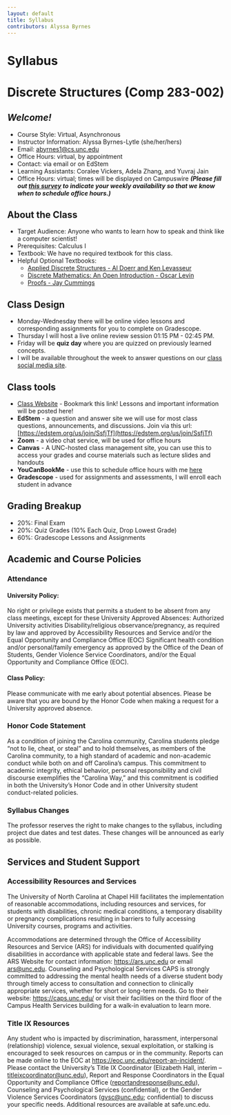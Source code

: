 ```yaml
---
layout: default
title: Syllabus
contributors: Alyssa Byrnes
---
```


# Syllabus
# Discrete Structures (Comp 283-002)

## *Welcome!*
- Course Style: Virtual, Asynchronous
- Instructor Information:
Alyssa Byrnes-Lytle (she/her/hers)
- Email: abyrnes1@cs.unc.edu 
- Office Hours: virtual, by appointment
- Contact: via email or on EdStem
- Learning Assistants: Coralee Vickers, Adela Zhang, and Yuvraj Jain
- Office Hours: virtual; times will be displayed on Campuswire 
***(Please fill out [this survey](http://whenisgood.net/y9txm3r) to indicate your weekly availability so that we know when to schedule office hours.)***

## About the Class
- Target Audience: 
Anyone who wants to learn how to speak and think like a computer scientist!
- Prerequisites:
Calculus I
- Textbook: 
We have no required textbook for this class. 
- Helpful Optional Textbooks:
    - [Applied Discrete Structures - Al Doerr and Ken Levasseur](https://discretemath.org/)
    - [Discrete Mathematics: An Open Introduction - Oscar Levin](https://discrete.openmathbooks.org/dmoi3.html)
    - [Proofs - Jay Cummings](https://www.amazon.com/Proofs-Long-Form-Mathematics-Textbook-Math/dp/B08T8JCVF1/ref=sr_1_1?crid=2VC36XMADFKH0&keywords=proofs&qid=1680805106&sprefix=proofs%2Caps%2C81&sr=8-1)

## Class Design
* Monday-Wednesday there will be online video lessons and corresponding assignments for you to complete on Gradescope. 
* Thursday I will host a live online review session 01:15 PM - 02:45 PM.
* Friday will be **quiz day** where you are quizzed on previously learned concepts.
* I will be available throughout the week to answer questions on our [class social media site](https://edstem.org/).


## Class tools
- [Class Website](https://alyssabyrnes.github.io/comp283/) - Bookmark this link! Lessons and important information will be posted here!
- **EdStem** - a question and answer site we will use for most class questions, announcements, and discussions. Join via this url: [https://edstem.org/us/join/SsfjTf](https://edstem.org/us/join/SsfjTf)
- **Zoom** - a video chat service, will be used for office hours
- **Canvas** - A UNC-hosted class management site, you can use this to access your grades and course materials such as lecture slides and handouts
- **YouCanBookMe** - use this to schedule office hours with me [here](https://byrnes.youcanbook.me/)
- **Gradescope** - used for assignments and assessments, I will enroll each student in advance


## Grading Breakup
- 20%: Final Exam
- 20%: Quiz Grades (10% Each Quiz, Drop Lowest Grade)
- 60%: Gradescope Lessons and Assignments


## Academic and Course Policies
### Attendance
#### University Policy:
No right or privilege exists that permits a student to be absent from any class meetings, except for these University Approved Absences:
Authorized University activities
Disability/religious observance/pregnancy, as required by law and approved by Accessibility Resources and Service and/or the Equal Opportunity and Compliance Office (EOC)
Significant health condition and/or personal/family emergency as approved by the Office of the Dean of Students, Gender Violence Service Coordinators, and/or the Equal Opportunity and Compliance Office (EOC).


#### Class Policy:
Please communicate with me early about potential absences. Please be aware that you are bound by the Honor Code when making a request for a University approved absence.

### Honor Code Statement
As a condition of joining the Carolina community, Carolina students pledge “not to lie, cheat, or steal” and to hold themselves, as members of the Carolina community, to a high standard of academic and non-academic conduct while both on and off Carolina’s campus. This commitment to academic integrity, ethical behavior, personal responsibility and civil discourse exemplifies the “Carolina Way,” and this commitment is codified in both the University’s Honor Code and in other University student conduct-related policies.

### Syllabus Changes
The professor reserves the right to make changes to the syllabus, including project due dates and test dates. These changes will be announced as early as possible.

## Services and Student Support
### Accessibility Resources and Services
The University of North Carolina at Chapel Hill facilitates the implementation of reasonable accommodations, including resources and services, for students with disabilities, chronic medical conditions, a temporary disability or pregnancy complications resulting in barriers to fully accessing University courses, programs and activities.

Accommodations are determined through the Office of Accessibility Resources and Service (ARS) for individuals with documented qualifying disabilities in accordance with applicable state and federal laws. See the ARS Website for contact information: https://ars.unc.edu or email ars@unc.edu.
Counseling and Psychological Services
CAPS is strongly committed to addressing the mental health needs of a diverse student body through timely access to consultation and connection to clinically appropriate services, whether for short or long-term needs. Go to their website: https://caps.unc.edu/ or visit their facilities on the third floor of the Campus Health Services building for a walk-in evaluation to learn more.

### Title IX Resources
Any student who is impacted by discrimination, harassment, interpersonal (relationship) violence, sexual violence, sexual exploitation, or stalking is encouraged to seek resources on campus or in the community. Reports can be made online to the EOC at https://eoc.unc.edu/report-an-incident/. Please contact the University’s Title IX Coordinator (Elizabeth Hall, interim – titleixcoordinator@unc.edu), Report and Response Coordinators in the Equal Opportunity and Compliance Office (reportandresponse@unc.edu), Counseling and Psychological Services (confidential), or the Gender Violence Services Coordinators (gvsc@unc.edu; confidential) to discuss your specific needs. Additional resources are available at safe.unc.edu.
